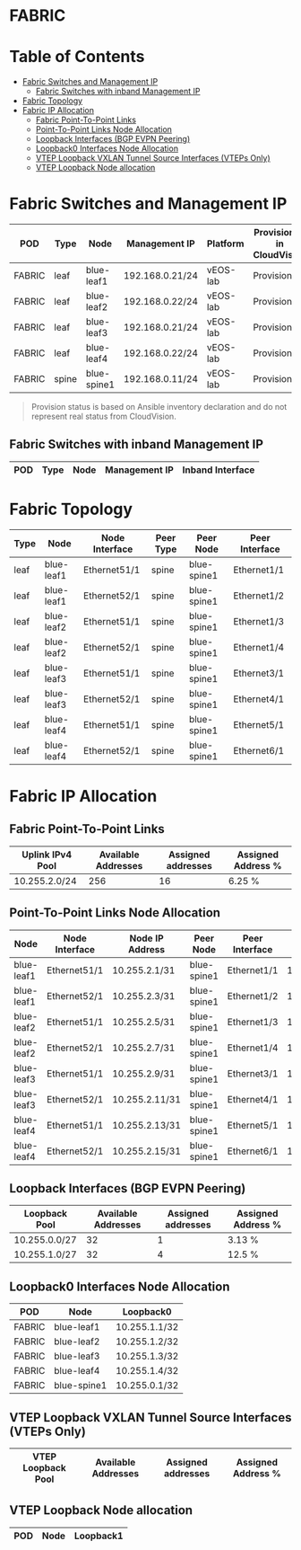 # FABRIC

# Table of Contents

- [Fabric Switches and Management IP](#fabric-switches-and-management-ip)
  - [Fabric Switches with inband Management IP](#fabric-switches-with-inband-management-ip)
- [Fabric Topology](#fabric-topology)
- [Fabric IP Allocation](#fabric-ip-allocation)
  - [Fabric Point-To-Point Links](#fabric-point-to-point-links)
  - [Point-To-Point Links Node Allocation](#point-to-point-links-node-allocation)
  - [Loopback Interfaces (BGP EVPN Peering)](#loopback-interfaces-bgp-evpn-peering)
  - [Loopback0 Interfaces Node Allocation](#loopback0-interfaces-node-allocation)
  - [VTEP Loopback VXLAN Tunnel Source Interfaces (VTEPs Only)](#vtep-loopback-vxlan-tunnel-source-interfaces-vteps-only)
  - [VTEP Loopback Node allocation](#vtep-loopback-node-allocation)

# Fabric Switches and Management IP

| POD | Type | Node | Management IP | Platform | Provisioned in CloudVision |
| --- | ---- | ---- | ------------- | -------- | -------------------------- |
| FABRIC | leaf | blue-leaf1 | 192.168.0.21/24 | vEOS-lab | Provisioned |
| FABRIC | leaf | blue-leaf2 | 192.168.0.22/24 | vEOS-lab | Provisioned |
| FABRIC | leaf | blue-leaf3 | 192.168.0.21/24 | vEOS-lab | Provisioned |
| FABRIC | leaf | blue-leaf4 | 192.168.0.22/24 | vEOS-lab | Provisioned |
| FABRIC | spine | blue-spine1 | 192.168.0.11/24 | vEOS-lab | Provisioned |

> Provision status is based on Ansible inventory declaration and do not represent real status from CloudVision.

## Fabric Switches with inband Management IP
| POD | Type | Node | Management IP | Inband Interface |
| --- | ---- | ---- | ------------- | ---------------- |

# Fabric Topology

| Type | Node | Node Interface | Peer Type | Peer Node | Peer Interface |
| ---- | ---- | -------------- | --------- | ----------| -------------- |
| leaf | blue-leaf1 | Ethernet51/1 | spine | blue-spine1 | Ethernet1/1 |
| leaf | blue-leaf1 | Ethernet52/1 | spine | blue-spine1 | Ethernet1/2 |
| leaf | blue-leaf2 | Ethernet51/1 | spine | blue-spine1 | Ethernet1/3 |
| leaf | blue-leaf2 | Ethernet52/1 | spine | blue-spine1 | Ethernet1/4 |
| leaf | blue-leaf3 | Ethernet51/1 | spine | blue-spine1 | Ethernet3/1 |
| leaf | blue-leaf3 | Ethernet52/1 | spine | blue-spine1 | Ethernet4/1 |
| leaf | blue-leaf4 | Ethernet51/1 | spine | blue-spine1 | Ethernet5/1 |
| leaf | blue-leaf4 | Ethernet52/1 | spine | blue-spine1 | Ethernet6/1 |

# Fabric IP Allocation

## Fabric Point-To-Point Links

| Uplink IPv4 Pool | Available Addresses | Assigned addresses | Assigned Address % |
| ---------------- | ------------------- | ------------------ | ------------------ |
| 10.255.2.0/24 | 256 | 16 | 6.25 % |

## Point-To-Point Links Node Allocation

| Node | Node Interface | Node IP Address | Peer Node | Peer Interface | Peer IP Address |
| ---- | -------------- | --------------- | --------- | -------------- | --------------- |
| blue-leaf1 | Ethernet51/1 | 10.255.2.1/31 | blue-spine1 | Ethernet1/1 | 10.255.2.0/31 |
| blue-leaf1 | Ethernet52/1 | 10.255.2.3/31 | blue-spine1 | Ethernet1/2 | 10.255.2.2/31 |
| blue-leaf2 | Ethernet51/1 | 10.255.2.5/31 | blue-spine1 | Ethernet1/3 | 10.255.2.4/31 |
| blue-leaf2 | Ethernet52/1 | 10.255.2.7/31 | blue-spine1 | Ethernet1/4 | 10.255.2.6/31 |
| blue-leaf3 | Ethernet51/1 | 10.255.2.9/31 | blue-spine1 | Ethernet3/1 | 10.255.2.8/31 |
| blue-leaf3 | Ethernet52/1 | 10.255.2.11/31 | blue-spine1 | Ethernet4/1 | 10.255.2.10/31 |
| blue-leaf4 | Ethernet51/1 | 10.255.2.13/31 | blue-spine1 | Ethernet5/1 | 10.255.2.12/31 |
| blue-leaf4 | Ethernet52/1 | 10.255.2.15/31 | blue-spine1 | Ethernet6/1 | 10.255.2.14/31 |

## Loopback Interfaces (BGP EVPN Peering)

| Loopback Pool | Available Addresses | Assigned addresses | Assigned Address % |
| ------------- | ------------------- | ------------------ | ------------------ |
| 10.255.0.0/27 | 32 | 1 | 3.13 % |
| 10.255.1.0/27 | 32 | 4 | 12.5 % |

## Loopback0 Interfaces Node Allocation

| POD | Node | Loopback0 |
| --- | ---- | --------- |
| FABRIC | blue-leaf1 | 10.255.1.1/32 |
| FABRIC | blue-leaf2 | 10.255.1.2/32 |
| FABRIC | blue-leaf3 | 10.255.1.3/32 |
| FABRIC | blue-leaf4 | 10.255.1.4/32 |
| FABRIC | blue-spine1 | 10.255.0.1/32 |

## VTEP Loopback VXLAN Tunnel Source Interfaces (VTEPs Only)

| VTEP Loopback Pool | Available Addresses | Assigned addresses | Assigned Address % |
| --------------------- | ------------------- | ------------------ | ------------------ |

## VTEP Loopback Node allocation

| POD | Node | Loopback1 |
| --- | ---- | --------- |
